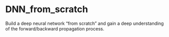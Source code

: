 # DNN_from_scratch
Build a deep neural network “from scratch” and gain a deep understanding of the forward/backward propagation process.
